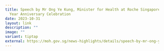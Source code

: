 ```yaml
---
title: Speech by Mr Ong Ye Kung, Minister for Health at Roche Singapore 50th
  Year Anniversary Celebration
date: 2023-10-31
layout: link
description: ""
image: ""
variant: tiptap
external: https://moh.gov.sg/news-highlights/details/speech-by-mr-ong-ye-kung-minister-for-health-at-roche-singapore-50th-year-anniversary-celebration-at-parkroyal-on-beach-road-on-31-october-2023-7.20pm
---
```

